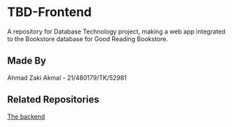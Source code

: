 # TBD-Frontend

A repository for Database Technology project, making a web app integrated to the Bookstore database for Good Reading Bookstore.

## Made By

Ahmad Zaki Akmal - 21/480179/TK/52981

## Related Repositories

[The backend](https://github.com/ahmadzaki2975/TBD-Backend)
